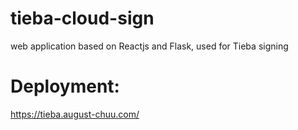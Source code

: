 # tieba-cloud-sign
web application based on Reactjs and Flask, used for Tieba signing

# Deployment:

<https://tieba.august-chuu.com/>
